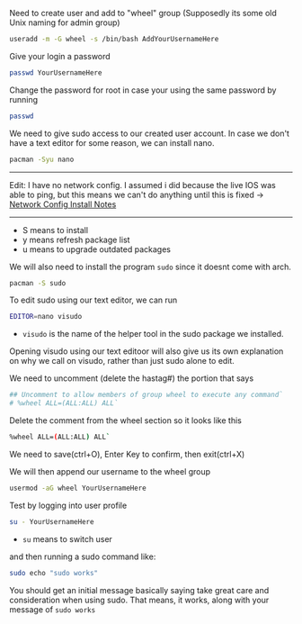 Need to create user and add to "wheel" group (Supposedly its some old Unix naming for admin group)
```bash
useradd -m -G wheel -s /bin/bash AddYourUsernameHere
```
Give your login a password
```bash
passwd YourUsernameHere
```
Change the password for root in case your using the same password by running
```bash
passwd
```
We need to give sudo access to our created user account. In case we don't have a text editor for some reason, we can install nano.
```bash
pacman -Syu nano
```
---

Edit: I have no network config. I assumed i did because the live IOS was able to ping, but this means we can't do anything until this is fixed → [Network Config Install Notes](/notes/Arch_Network_Config.md)

---

- S means to install
- y means refresh package list
- u means to upgrade outdated packages

We will also need to install the program `sudo` since it doesnt come with arch. 
```bash
pacman -S sudo
```
To edit sudo using our text editor, we can run
```bash
EDITOR=nano visudo
```
- `visudo` is the name of the helper tool in the sudo package we installed. 

Opening visudo using our text editoor will also give us its own explanation on why we call on visudo, rather than just sudo alone to edit.

We need to uncomment (delete the hastag#) the portion that says 
```bash
## Uncomment to allow members of group wheel to execute any command`
# %wheel ALL=(ALL:ALL) ALL`
```
Delete the comment from the wheel section so it looks like this
```bash
%wheel ALL=(ALL:ALL) ALL`
```
We need to save(ctrl+O), Enter Key to confirm, then exit(ctrl+X)

We will then append our username to the wheel group
```bash
usermod -aG wheel YourUsernameHere
```
Test by logging into user profile
```bash
su - YourUsernameHere
```
- `su` means to switch user

and then running a sudo command like:
```bash
sudo echo "sudo works"
```
You should get an initial message basically saying take great care and consideration when using sudo. That means, it works, along with your message of `sudo works`

